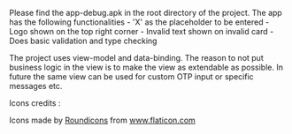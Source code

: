Please find the app-debug.apk in the root directory of the project.
The app has the following functionalities
    - 'X' as the placeholder to be entered
    - Logo shown on the top right corner
    - Invalid text shown on invalid card
    - Does basic validation and type checking
    
The project uses view-model and data-binding. The reason to not put business logic in the view is to 
make the view as extendable as possible. In future the same view can be used for custom OTP input
or specific messages etc.

Icons credits :
<div>Icons made by <a href="https://www.flaticon.com/authors/roundicons" title="Roundicons">Roundicons</a> from <a href="https://www.flaticon.com/"             title="Flaticon">www.flaticon.com</a></div>